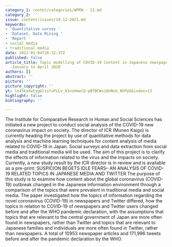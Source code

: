 ```yaml
---
category_1: contet/categories/WPRN - 21.md
category_2: ''
issue: content/issues/10-12-2021.md
keywords:
- 'Quantitative survey '
- 'Dataset, Data Mining '
- 'Report '
- social media
- traditional media
date: 2022-01-04T16:32:37Z
published: false
article_title: Topic modelling of COVID-19 Content in Japanese newspaper and Twitter
  -January to April 2020
authors: []
abstract: ''
picture: ''
picture_copyright: ''
yt: lo45kaXwtyg&list=PLLv_k1nsHewlD-pB7BCWsiQnNvb_NhPpO&index=13
highlight: false
bibliography: ''

---
```

The Institute for Comparative Research in Human and Social Sciences has initiated a new project to conduct social analysis of the COVID-19 new coronavirus impact on society. The director of ICR (Muneo Kaigo) is currently heading the project by use of quantitative methods for data analysis and machine learning techniques for content analysis of media related to COVID-19 in Japan. Social surveys and data extraction from social media and traditional media will be used. The aim of this project is to clarify the effects of information related to the virus and the impacts on society. Currently, a new study result by the ICR director is in review and is available as a pre-print: SUSPICION BEGETS IDLE FEARS– AN ANALYSIS OF COVID-19 RELATED TOPICS IN JAPANESE MEDIA AND TWITTER The purpose of this study is to examine how content about the global coronavirus (COVID-19) outbreak changed in the Japanese information environment through a comparison of the topics that were prevalent in traditional media and social media. The paper investigated how the topics of information regarding the novel coronavirus (COVID-19) in newspapers and Twitter differed, how the topics in relation to COVID-19 of newspapers and Twitter users changed before and after the WHO pandemic declaration, with the assumptions that topics that are relevant to the central government of Japan are more often found in newspapers, rather than Twitter and topics that are relevant to Japanese families and individuals are more often found in Twitter, rather than newspapers. A total of 10953 newspaper articles and 171,996 tweets before and after the pandemic declaration by the WHO.

<Youtube yt="lo45kaXwtyg&list=PLLv_k1nsHewlD-pB7BCWsiQnNvb_NhPpO&index=13" caption ="WPRN-469352 ProjectTopic modelling of COVID-19 Content in Japanese newspaper and Twitter -January to April 2020"></Youtube>